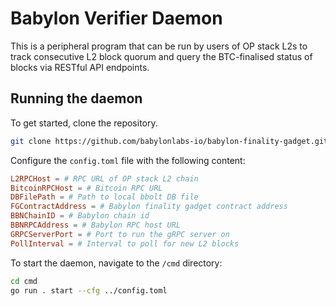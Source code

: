 # Babylon Verifier Daemon

This is a peripheral program that can be run by users of OP stack L2s to track consecutive L2 block quorum and query the BTC-finalised status of blocks via RESTful API endpoints.

## Running the daemon

To get started, clone the repository.

```bash
git clone https://github.com/babylonlabs-io/babylon-finality-gadget.git
```

Configure the `config.toml` file with the following content:

```toml
L2RPCHost = # RPC URL of OP stack L2 chain
BitcoinRPCHost = # Bitcoin RPC URL
DBFilePath = # Path to local bbolt DB file
FGContractAddress = # Babylon finality gadget contract address
BBNChainID = # Babylon chain id
BBNRPCAddress = # Babylon RPC host URL
GRPCServerPort = # Port to run the gRPC server on
PollInterval = # Interval to poll for new L2 blocks
```

To start the daemon, navigate to the `/cmd` directory:

```bash
cd cmd
go run . start --cfg ../config.toml
```

<!-- ## Running the Docker container -->

<!-- Make sure you have Docker installed locally. If you don't, you can download it [here](https://www.docker.com/products/docker-desktop).

To run the Docker container, run:

```bash
docker compose up
``` -->
